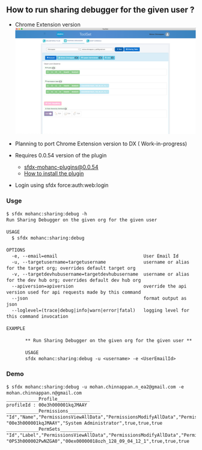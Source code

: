 ## How to run sharing debugger for the  given user ?

- Chrome Extension version 
![sd](img/sd-1.png)

- Planning to port Chrome Extension version to DX ( Work-in-progress)
- Requires 0.0.54 version of the plugin
    - sfdx-mohanc-plugins@0.0.54
    - [How to install the plugin](https://mohan-chinnappan-n.github.io/dx/plugins.html#/1)


- Login using  sfdx force:auth:web:login 
### Usge
```
$ sfdx mohanc:sharing:debug -h
Run Sharing Debugger on the given org for the given user

USAGE
  $ sfdx mohanc:sharing:debug

OPTIONS
  -e, --email=email                                User Email Id
  -u, --targetusername=targetusername              username or alias for the target org; overrides default target org
  -v, --targetdevhubusername=targetdevhubusername  username or alias for the dev hub org; overrides default dev hub org
  --apiversion=apiversion                          override the api version used for api requests made by this command
  --json                                           format output as json
  --loglevel=(trace|debug|info|warn|error|fatal)   logging level for this command invocation

EXAMPLE

       ** Run Sharing Debugger on the given org for the given user **

       USAGE
       sfdx mohanc:sharing:debug -u <username> -e <UserEmailId> 

```
### Demo
```
$ sfdx mohanc:sharing:debug -u mohan.chinnappan.n_ea2@gmail.com -e mohan.chinnappan.n@gmail.com
____________Profile____________
profileId : 00e3h000001kqJMAAY
____________Permissions____________
"Id","Name","PermissionsViewAllData","PermissionsModifyAllData","PermissionsManageDataIntegrations"
"00e3h000001kqJMAAY","System Administrator",true,true,true
____________PermSets____________
"Id","Label","PermissionsViewAllData","PermissionsModifyAllData","PermissionsManageDataIntegrations"
"0PS3h000002PwNZGA0","00ex00000018ozh_128_09_04_12_1",true,true,true
```
